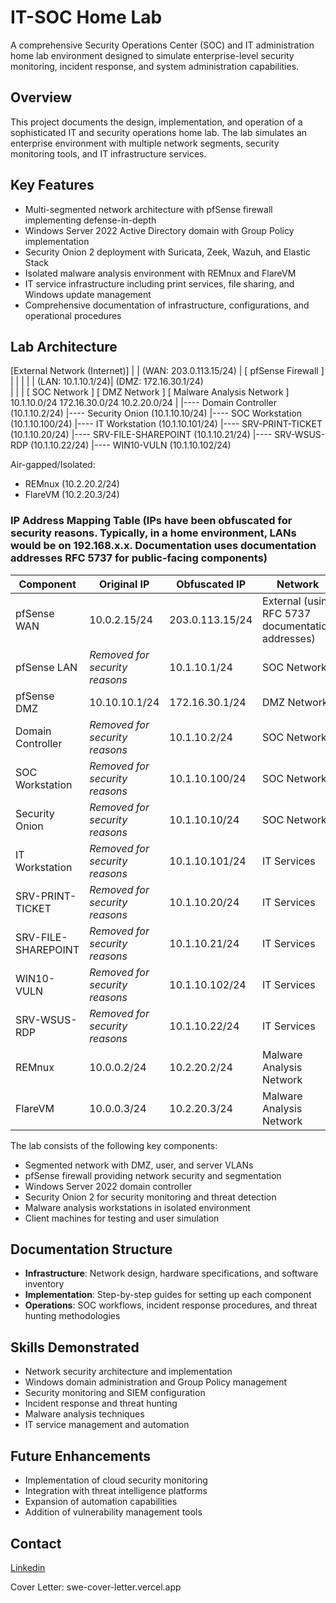 # IT-SOC Home Lab

A comprehensive Security Operations Center (SOC) and IT administration home lab environment designed to simulate enterprise-level security monitoring, incident response, and system administration capabilities.

## Overview

This project documents the design, implementation, and operation of a sophisticated IT and security operations home lab. The lab simulates an enterprise environment with multiple network segments, security monitoring tools, and IT infrastructure services.

## Key Features

- Multi-segmented network architecture with pfSense firewall implementing defense-in-depth
- Windows Server 2022 Active Directory domain with Group Policy implementation
- Security Onion 2 deployment with Suricata, Zeek, Wazuh, and Elastic Stack
- Isolated malware analysis environment with REMnux and FlareVM
- IT service infrastructure including print services, file sharing, and Windows update management
- Comprehensive documentation of infrastructure, configurations, and operational procedures

## Lab Architecture

[External Network (Internet)]
|
| (WAN: 203.0.113.15/24)
|
[ pfSense Firewall ]
|
| | |
| (LAN: 10.1.10.1/24)| (DMZ: 172.16.30.1/24)  
| | |
[ SOC Network ] [ DMZ Network ] [ Malware Analysis Network ]
10.1.10.0/24 172.16.30.0/24 10.2.20.0/24
|
|---- Domain Controller (10.1.10.2/24)
|---- Security Onion (10.1.10.10/24)
|---- SOC Workstation (10.1.10.100/24)
|---- IT Workstation (10.1.10.101/24)
|---- SRV-PRINT-TICKET (10.1.10.20/24)
|---- SRV-FILE-SHAREPOINT (10.1.10.21/24)
|---- SRV-WSUS-RDP (10.1.10.22/24)
|---- WIN10-VULN (10.1.10.102/24)

Air-gapped/Isolated:

- REMnux (10.2.20.2/24)
- FlareVM (10.2.20.3/24)

### IP Address Mapping Table (IPs have been obfuscated for security reasons. Typically, in a home environment, LANs would be on 192.168.x.x. Documentation uses documentation addresses RFC 5737 for public-facing components)

| Component           | Original IP                    | Obfuscated IP   | Network                                           |
| ------------------- | ------------------------------ | --------------- | ------------------------------------------------- |
| pfSense WAN         | 10.0.2.15/24                   | 203.0.113.15/24 | External (using RFC 5737 documentation addresses) |
| pfSense LAN         | _Removed for security reasons_ | 10.1.10.1/24    | SOC Network                                       |
| pfSense DMZ         | 10.10.10.1/24                  | 172.16.30.1/24  | DMZ Network                                       |
| Domain Controller   | _Removed for security reasons_ | 10.1.10.2/24    | SOC Network                                       |
| SOC Workstation     | _Removed for security reasons_ | 10.1.10.100/24  | SOC Network                                       |
| Security Onion      | _Removed for security reasons_ | 10.1.10.10/24   | SOC Network                                       |
| IT Workstation      | _Removed for security reasons_ | 10.1.10.101/24  | IT Services                                       |
| SRV-PRINT-TICKET    | _Removed for security reasons_ | 10.1.10.20/24   | IT Services                                       |
| SRV-FILE-SHAREPOINT | _Removed for security reasons_ | 10.1.10.21/24   | IT Services                                       |
| WIN10-VULN          | _Removed for security reasons_ | 10.1.10.102/24  | IT Services                                       |
| SRV-WSUS-RDP        | _Removed for security reasons_ | 10.1.10.22/24   | IT Services                                       |
| REMnux              | 10.0.0.2/24                    | 10.2.20.2/24    | Malware Analysis Network                          |
| FlareVM             | 10.0.0.3/24                    | 10.2.20.3/24    | Malware Analysis Network                          |

The lab consists of the following key components:

- Segmented network with DMZ, user, and server VLANs
- pfSense firewall providing network security and segmentation
- Windows Server 2022 domain controller
- Security Onion 2 for security monitoring and threat detection
- Malware analysis workstations in isolated environment
- Client machines for testing and user simulation

## Documentation Structure

- **Infrastructure**: Network design, hardware specifications, and software inventory
- **Implementation**: Step-by-step guides for setting up each component
- **Operations**: SOC workflows, incident response procedures, and threat hunting methodologies

## Skills Demonstrated

- Network security architecture and implementation
- Windows domain administration and Group Policy management
- Security monitoring and SIEM configuration
- Incident response and threat hunting
- Malware analysis techniques
- IT service management and automation

## Future Enhancements

- Implementation of cloud security monitoring
- Integration with threat intelligence platforms
- Expansion of automation capabilities
- Addition of vulnerability management tools

## Contact

[Linkedin](https://www.linkedin.com/in/aj-in-cs/)

Cover Letter: swe-cover-letter.vercel.app
